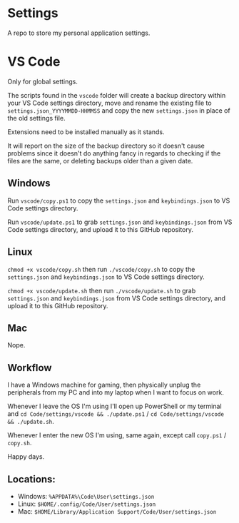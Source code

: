 # Settings

A repo to store my personal application settings.

# VS Code

Only for global settings.

The scripts found in the `vscode` folder will create a backup directory within your VS Code settings directory, move and rename the existing file to `settings.json_YYYYMMDD-HHMMSS` and copy the new `settings.json` in place of the old settings file.

Extensions need to be installed manually as it stands.

It will report on the size of the backup directory so it doesn't cause problems since it doesn't do anything fancy in regards to checking if the files are the same, or deleting backups older than a given date.

## Windows

Run `vscode/copy.ps1` to copy the `settings.json` and `keybindings.json` to VS Code settings directory.

Run `vscode/update.ps1` to grab `settings.json` and `keybindings.json` from VS Code settings directory, and upload it to this GitHub repository.

## Linux

`chmod +x vscode/copy.sh` then run `./vscode/copy.sh` to copy the `settings.json` and `keybindings.json` to VS Code settings directory.

`chmod +x vscode/update.sh` then run `./vscode/update.sh` to grab `settings.json` and `keybindings.json` from VS Code settings directory, and upload it to this GitHub repository.

## Mac

Nope.

## Workflow
I have a Windows machine for gaming, then physically unplug the peripherals from my PC and into my laptop when I want to focus on work.

Whenever I leave the OS I'm using I'll open up PowerShell or my terminal and `cd Code/settings/vscode && ./update.ps1` / `cd Code/settings/vscode && ./update.sh`.

Whenever I enter the new OS I'm using, same again, except call `copy.ps1` / `copy.sh`.

Happy days.

## Locations:

- Windows: `%APPDATA%\Code\User\settings.json`
- Linux: `$HOME/.config/Code/User/settings.json`
- Mac: `$HOME/Library/Application Support/Code/User/settings.json`
